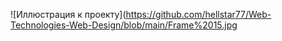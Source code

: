 ![Иллюстрация к проекту](https://github.com/hellstar77/Web-Technologies-Web-Design/blob/main/Frame%2015.jpg
